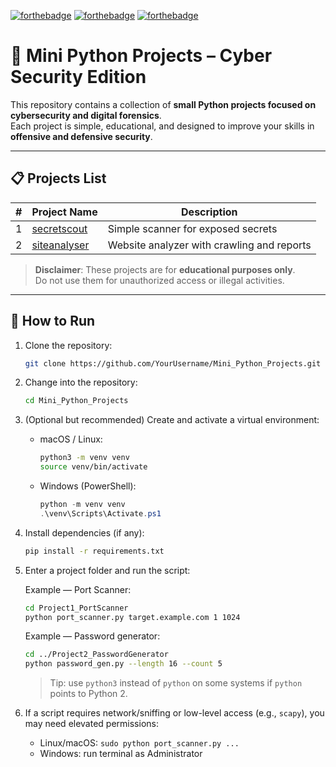 [![forthebadge](https://forthebadge.com/images/badges/made-with-python.svg)](https://forthebadge.com)
[![forthebadge](https://forthebadge.com/images/badges/built-with-love.svg)](https://forthebadge.com)
[![forthebadge](https://forthebadge.com/images/badges/powered-by-energy-drinks.svg)](https://forthebadge.com)

# 🐍 Mini Python Projects – Cyber Security Edition
  
This repository contains a collection of **small Python projects focused on cybersecurity and digital forensics**.  
Each project is simple, educational, and designed to improve your skills in **offensive and defensive security**. 

---

## 📋 Projects List

| #  | Project Name                        | Description                                 |
|----|-------------------------------------|---------------------------------------------|
| 1  | [secretscout](projects/secretscout) | Simple scanner for exposed secrets          |
| 2  | [siteanalyser](projects/siteanalyzer) |Website analyzer with crawling and reports |

> **Disclaimer**: These projects are for **educational purposes only**.  
Do not use them for unauthorized access or illegal activities.

---

## 🚀 How to Run

1. Clone the repository:

   ```bash
   git clone https://github.com/YourUsername/Mini_Python_Projects.git
   ```

2. Change into the repository:

   ```bash
   cd Mini_Python_Projects
   ```

3. (Optional but recommended) Create and activate a virtual environment:

   * macOS / Linux:

     ```bash
     python3 -m venv venv
     source venv/bin/activate
     ```

   * Windows (PowerShell):

     ```powershell
     python -m venv venv
     .\venv\Scripts\Activate.ps1
     ```

4. Install dependencies (if any):

   ```bash
   pip install -r requirements.txt
   ```

5. Enter a project folder and run the script:

   Example — Port Scanner:

   ```bash
   cd Project1_PortScanner
   python port_scanner.py target.example.com 1 1024
   ```

   Example — Password generator:

   ```bash
   cd ../Project2_PasswordGenerator
   python password_gen.py --length 16 --count 5
   ```

   > Tip: use `python3` instead of `python` on some systems if `python` points to Python 2.

6. If a script requires network/sniffing or low-level access (e.g., `scapy`), you may need elevated permissions:

   * Linux/macOS: `sudo python port_scanner.py ...`
   * Windows: run terminal as Administrator

